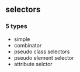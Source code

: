 ## selectors

### 5 types
- simple
- combinator
- pseudo class selectors 
- pseudo element selector 
- attribute selctor 





  